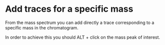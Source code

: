 # Add traces for a specific mass

From the mass spectrum you can add directly a trace corresponding to a specific mass in the chromatogram.

In order to achieve this you should ALT + click on the mass peak of interest.
